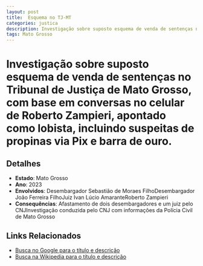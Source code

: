 ```yaml
---
layout: post
title:  Esquema no TJ-MT
categories: justica
description: Investigação sobre suposto esquema de venda de sentenças no Tribunal de Justiça de Mato Grosso✧ com base em conversas no celular de Roberto Zampieri✧ apontado como lobista✧ incluindo suspeitas de propinas via Pix e barra de ouro.Desembargador Sebastião de Moraes FilhoDesembargador João Ferreira FilhoJuiz Ivan Lúcio AmaranteRoberto Zampieri
tags: Mato Grosso
---
```


# Investigação sobre suposto esquema de venda de sentenças no Tribunal de Justiça de Mato Grosso, com base em conversas no celular de Roberto Zampieri, apontado como lobista, incluindo suspeitas de propinas via Pix e barra de ouro.

## Detalhes
- **Estado**: Mato Grosso
- **Ano**: 2023
- **Envolvidos**:
Desembargador Sebastião de Moraes FilhoDesembargador João Ferreira FilhoJuiz Ivan Lúcio AmaranteRoberto Zampieri
- **Consequências**:
Afastamento de dois desembargadores e um juiz pelo CNJInvestigação conduzida pelo CNJ com informações da Polícia Civil de Mato Grosso

## Links Relacionados
- [Busca no Google para o título e descrição](https://www.google.com/search?q=Esquema%20no%20TJ-MT%20Investiga%C3%A7%C3%A3o%20sobre%20suposto%20esquema%20de%20venda%20de%20senten%C3%A7as%20no%20Tribunal%20de%20Justi%C3%A7a%20de%20Mato%20Grosso%2C%20com%20base%20em%20conversas%20no%20celular%20de%20Roberto%20Zampieri%2C%20apontado%20como%20lobista%2C%20incluindo%20suspeitas%20de%20propinas%20via%20Pix%20e%20barra%20de%20ouro.%20Mato%20Grosso)
- [Busca na Wikipedia para o título e descrição](https://en.wikipedia.org/w/index.php?search=Esquema%20no%20TJ-MT%20Investiga%C3%A7%C3%A3o%20sobre%20suposto%20esquema%20de%20venda%20de%20senten%C3%A7as%20no%20Tribunal%20de%20Justi%C3%A7a%20de%20Mato%20Grosso%2C%20com%20base%20em%20conversas%20no%20celular%20de%20Roberto%20Zampieri%2C%20apontado%20como%20lobista%2C%20incluindo%20suspeitas%20de%20propinas%20via%20Pix%20e%20barra%20de%20ouro.%20Mato%20Grosso)

